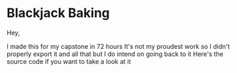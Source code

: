 # Blackjack Baking
Hey, 

I made this for my capstone in 72 hours
It's not my proudest work so I didn't properly export it and all that but I do intend on going back to it
Here's the source code if you want to take a look at it

